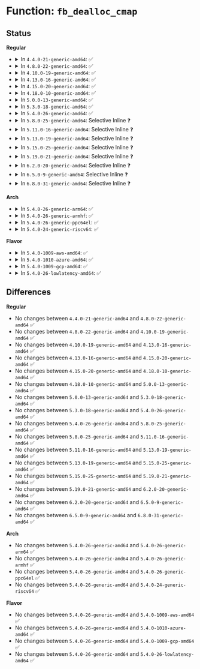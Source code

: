 # Function: <code>fb_dealloc_cmap</code>

## Status
<b>Regular</b>
<ul>
<li>
<details>
<summary>In <code>4.4.0-21-generic-amd64</code>: ✅</summary>

```c
void fb_dealloc_cmap(struct fb_cmap * cmap)
```

```json
{
  "name": "fb_dealloc_cmap",
  "collision_type": "Unique Global",
  "inline_type": "No",
  "funcs": [
    {
      "addr": 18446744071583500672,
      "name": "fb_dealloc_cmap",
      "external": true,
      "loc": "drivers/video/fbdev/core/fbcmap.c:145",
      "file": "drivers/video/fbdev/core/fbcmap.c",
      "inline": "seen, unknown",
      "caller_inline": [],
      "caller_func": [
        "drivers/video/fbdev/core/fbcmap.c:fb_alloc_cmap_gfp",
        "drivers/video/fbdev/core/fbcmap.c:fb_alloc_cmap_gfp",
        "drivers/video/fbdev/core/fbcmap.c:fb_set_user_cmap",
        "drivers/video/fbdev/asiliantfb.c:asiliantfb_remove",
        "drivers/video/fbdev/asiliantfb.c:asiliantfb_pci_init",
        "drivers/video/fbdev/vesafb.c:vesafb_destroy",
        "drivers/video/fbdev/vesafb.c:vesafb_probe",
        "drivers/video/fbdev/efifb.c:efifb_destroy"
      ]
    }
  ],
  "symbols": [
    {
      "addr": 18446744071583500672,
      "name": "fb_dealloc_cmap",
      "section": ".text",
      "bind": "STB_GLOBAL",
      "size": 91
    }
  ]
}
```
</details>
</li>
<li>
<details>
<summary>In <code>4.8.0-22-generic-amd64</code>: ✅</summary>

```c
void fb_dealloc_cmap(struct fb_cmap * cmap)
```

```json
{
  "name": "fb_dealloc_cmap",
  "collision_type": "Unique Global",
  "inline_type": "No",
  "funcs": [
    {
      "addr": 18446744071583821024,
      "name": "fb_dealloc_cmap",
      "external": true,
      "loc": "drivers/video/fbdev/core/fbcmap.c:145",
      "file": "drivers/video/fbdev/core/fbcmap.c",
      "inline": "seen, unknown",
      "caller_inline": [],
      "caller_func": [
        "drivers/video/fbdev/core/fbcmap.c:fb_set_user_cmap",
        "drivers/video/fbdev/core/fbcmap.c:fb_alloc_cmap_gfp",
        "drivers/video/fbdev/core/fbcmap.c:fb_alloc_cmap_gfp",
        "drivers/video/fbdev/asiliantfb.c:asiliantfb_remove",
        "drivers/video/fbdev/asiliantfb.c:asiliantfb_pci_init",
        "drivers/video/fbdev/vesafb.c:vesafb_probe",
        "drivers/video/fbdev/vesafb.c:vesafb_destroy",
        "drivers/video/fbdev/efifb.c:efifb_destroy"
      ]
    }
  ],
  "symbols": [
    {
      "addr": 18446744071583821024,
      "name": "fb_dealloc_cmap",
      "section": ".text",
      "bind": "STB_GLOBAL",
      "size": 91
    }
  ]
}
```
</details>
</li>
<li>
<details>
<summary>In <code>4.10.0-19-generic-amd64</code>: ✅</summary>

```c
void fb_dealloc_cmap(struct fb_cmap * cmap)
```

```json
{
  "name": "fb_dealloc_cmap",
  "collision_type": "Unique Global",
  "inline_type": "No",
  "funcs": [
    {
      "addr": 18446744071583960288,
      "name": "fb_dealloc_cmap",
      "external": true,
      "loc": "drivers/video/fbdev/core/fbcmap.c:145",
      "file": "drivers/video/fbdev/core/fbcmap.c",
      "inline": "seen, unknown",
      "caller_inline": [],
      "caller_func": [
        "drivers/video/fbdev/core/fbcmap.c:fb_set_user_cmap",
        "drivers/video/fbdev/core/fbcmap.c:fb_alloc_cmap_gfp",
        "drivers/video/fbdev/core/fbcmap.c:fb_alloc_cmap_gfp",
        "drivers/video/fbdev/asiliantfb.c:asiliantfb_remove",
        "drivers/video/fbdev/asiliantfb.c:asiliantfb_pci_init",
        "drivers/video/fbdev/vesafb.c:vesafb_probe",
        "drivers/video/fbdev/vesafb.c:vesafb_destroy",
        "drivers/video/fbdev/efifb.c:efifb_destroy"
      ]
    }
  ],
  "symbols": [
    {
      "addr": 18446744071583960288,
      "name": "fb_dealloc_cmap",
      "section": ".text",
      "bind": "STB_GLOBAL",
      "size": 91
    }
  ]
}
```
</details>
</li>
<li>
<details>
<summary>In <code>4.13.0-16-generic-amd64</code>: ✅</summary>

```c
void fb_dealloc_cmap(struct fb_cmap * cmap)
```

```json
{
  "name": "fb_dealloc_cmap",
  "collision_type": "Unique Global",
  "inline_type": "No",
  "funcs": [
    {
      "addr": 18446744071584008640,
      "name": "fb_dealloc_cmap",
      "external": true,
      "loc": "drivers/video/fbdev/core/fbcmap.c:145",
      "file": "drivers/video/fbdev/core/fbcmap.c",
      "inline": "seen, unknown",
      "caller_inline": [],
      "caller_func": [
        "drivers/video/fbdev/core/fbcmap.c:fb_set_user_cmap",
        "drivers/video/fbdev/core/fbcmap.c:fb_alloc_cmap_gfp",
        "drivers/video/fbdev/core/fbcmap.c:fb_alloc_cmap_gfp",
        "drivers/video/fbdev/asiliantfb.c:asiliantfb_remove",
        "drivers/video/fbdev/asiliantfb.c:asiliantfb_pci_init",
        "drivers/video/fbdev/vesafb.c:vesafb_probe",
        "drivers/video/fbdev/vesafb.c:vesafb_destroy",
        "drivers/video/fbdev/efifb.c:efifb_probe",
        "drivers/video/fbdev/efifb.c:efifb_destroy"
      ]
    }
  ],
  "symbols": [
    {
      "addr": 18446744071584008640,
      "name": "fb_dealloc_cmap",
      "section": ".text",
      "bind": "STB_GLOBAL",
      "size": 91
    }
  ]
}
```
</details>
</li>
<li>
<details>
<summary>In <code>4.15.0-20-generic-amd64</code>: ✅</summary>

```c
void fb_dealloc_cmap(struct fb_cmap * cmap)
```

```json
{
  "name": "fb_dealloc_cmap",
  "collision_type": "Unique Global",
  "inline_type": "No",
  "funcs": [
    {
      "addr": 18446744071584224576,
      "name": "fb_dealloc_cmap",
      "external": true,
      "loc": "drivers/video/fbdev/core/fbcmap.c:145",
      "file": "drivers/video/fbdev/core/fbcmap.c",
      "inline": "seen, unknown",
      "caller_inline": [],
      "caller_func": [
        "drivers/video/fbdev/core/fbcmap.c:fb_set_user_cmap",
        "drivers/video/fbdev/core/fbcmap.c:fb_alloc_cmap_gfp",
        "drivers/video/fbdev/core/fbcmap.c:fb_alloc_cmap_gfp",
        "drivers/video/fbdev/asiliantfb.c:asiliantfb_remove",
        "drivers/video/fbdev/asiliantfb.c:asiliantfb_pci_init",
        "drivers/video/fbdev/vesafb.c:vesafb_probe",
        "drivers/video/fbdev/vesafb.c:vesafb_destroy",
        "drivers/video/fbdev/efifb.c:efifb_probe",
        "drivers/video/fbdev/efifb.c:efifb_destroy"
      ]
    }
  ],
  "symbols": [
    {
      "addr": 18446744071584224576,
      "name": "fb_dealloc_cmap",
      "section": ".text",
      "bind": "STB_GLOBAL",
      "size": 91
    }
  ]
}
```
</details>
</li>
<li>
<details>
<summary>In <code>4.18.0-10-generic-amd64</code>: ✅</summary>

```c
void fb_dealloc_cmap(struct fb_cmap * cmap)
```

```json
{
  "name": "fb_dealloc_cmap",
  "collision_type": "Unique Global",
  "inline_type": "No",
  "funcs": [
    {
      "addr": 18446744071584444912,
      "name": "fb_dealloc_cmap",
      "external": true,
      "loc": "drivers/video/fbdev/core/fbcmap.c:145",
      "file": "drivers/video/fbdev/core/fbcmap.c",
      "inline": "seen, unknown",
      "caller_inline": [],
      "caller_func": [
        "drivers/video/fbdev/core/fbcmap.c:fb_set_user_cmap",
        "drivers/video/fbdev/core/fbcmap.c:fb_alloc_cmap_gfp",
        "drivers/video/fbdev/core/fbcmap.c:fb_alloc_cmap_gfp",
        "drivers/video/fbdev/asiliantfb.c:asiliantfb_remove",
        "drivers/video/fbdev/asiliantfb.c:asiliantfb_pci_init",
        "drivers/video/fbdev/vesafb.c:vesafb_probe",
        "drivers/video/fbdev/vesafb.c:vesafb_destroy",
        "drivers/video/fbdev/efifb.c:efifb_destroy",
        "drivers/video/fbdev/efifb.c:efifb_destroy"
      ]
    }
  ],
  "symbols": [
    {
      "addr": 18446744071584444912,
      "name": "fb_dealloc_cmap",
      "section": ".text",
      "bind": "STB_GLOBAL",
      "size": 91
    }
  ]
}
```
</details>
</li>
<li>
<details>
<summary>In <code>5.0.0-13-generic-amd64</code>: ✅</summary>

```c
void fb_dealloc_cmap(struct fb_cmap * cmap)
```

```json
{
  "name": "fb_dealloc_cmap",
  "collision_type": "Unique Global",
  "inline_type": "No",
  "funcs": [
    {
      "addr": 18446744071584541568,
      "name": "fb_dealloc_cmap",
      "external": true,
      "loc": "drivers/video/fbdev/core/fbcmap.c:145",
      "file": "drivers/video/fbdev/core/fbcmap.c",
      "inline": "seen, unknown",
      "caller_inline": [],
      "caller_func": [
        "drivers/video/fbdev/core/fbcmap.c:fb_set_user_cmap",
        "drivers/video/fbdev/core/fbcmap.c:fb_alloc_cmap_gfp",
        "drivers/video/fbdev/core/fbcmap.c:fb_alloc_cmap_gfp",
        "drivers/video/fbdev/asiliantfb.c:asiliantfb_remove",
        "drivers/video/fbdev/asiliantfb.c:asiliantfb_pci_init",
        "drivers/video/fbdev/vesafb.c:vesafb_probe",
        "drivers/video/fbdev/vesafb.c:vesafb_destroy",
        "drivers/video/fbdev/efifb.c:efifb_destroy",
        "drivers/video/fbdev/efifb.c:efifb_destroy"
      ]
    }
  ],
  "symbols": [
    {
      "addr": 18446744071584541568,
      "name": "fb_dealloc_cmap",
      "section": ".text",
      "bind": "STB_GLOBAL",
      "size": 91
    }
  ]
}
```
</details>
</li>
<li>
<details>
<summary>In <code>5.3.0-18-generic-amd64</code>: ✅</summary>

```c
void fb_dealloc_cmap(struct fb_cmap * cmap)
```

```json
{
  "name": "fb_dealloc_cmap",
  "collision_type": "Unique Global",
  "inline_type": "No",
  "funcs": [
    {
      "addr": 18446744071584739472,
      "name": "fb_dealloc_cmap",
      "external": true,
      "loc": "drivers/video/fbdev/core/fbcmap.c:147",
      "file": "drivers/video/fbdev/core/fbcmap.c",
      "inline": "seen, unknown",
      "caller_inline": [],
      "caller_func": [
        "drivers/video/fbdev/core/fbcmap.c:fb_set_user_cmap",
        "drivers/video/fbdev/core/fbcmap.c:fb_alloc_cmap_gfp",
        "drivers/video/fbdev/core/fbcmap.c:fb_alloc_cmap_gfp",
        "drivers/video/fbdev/asiliantfb.c:asiliantfb_remove",
        "drivers/video/fbdev/asiliantfb.c:asiliantfb_pci_init",
        "drivers/video/fbdev/vesafb.c:vesafb_probe",
        "drivers/video/fbdev/vesafb.c:vesafb_destroy",
        "drivers/video/fbdev/efifb.c:efifb_destroy",
        "drivers/video/fbdev/efifb.c:efifb_destroy"
      ]
    }
  ],
  "symbols": [
    {
      "addr": 18446744071584739472,
      "name": "fb_dealloc_cmap",
      "section": ".text",
      "bind": "STB_GLOBAL",
      "size": 91
    }
  ]
}
```
</details>
</li>
<li>
<details>
<summary>In <code>5.4.0-26-generic-amd64</code>: ✅</summary>

```c
void fb_dealloc_cmap(struct fb_cmap * cmap)
```

```json
{
  "name": "fb_dealloc_cmap",
  "collision_type": "Unique Global",
  "inline_type": "No",
  "funcs": [
    {
      "addr": 18446744071584874272,
      "name": "fb_dealloc_cmap",
      "external": true,
      "loc": "drivers/video/fbdev/core/fbcmap.c:147",
      "file": "drivers/video/fbdev/core/fbcmap.c",
      "inline": "seen, unknown",
      "caller_inline": [],
      "caller_func": [
        "drivers/video/fbdev/core/fbcmap.c:fb_set_user_cmap",
        "drivers/video/fbdev/core/fbcmap.c:fb_alloc_cmap_gfp",
        "drivers/video/fbdev/core/fbcmap.c:fb_alloc_cmap_gfp",
        "drivers/video/fbdev/asiliantfb.c:asiliantfb_remove",
        "drivers/video/fbdev/asiliantfb.c:asiliantfb_pci_init",
        "drivers/video/fbdev/vesafb.c:vesafb_probe",
        "drivers/video/fbdev/vesafb.c:vesafb_destroy",
        "drivers/video/fbdev/efifb.c:efifb_destroy",
        "drivers/video/fbdev/efifb.c:efifb_destroy"
      ]
    }
  ],
  "symbols": [
    {
      "addr": 18446744071584874272,
      "name": "fb_dealloc_cmap",
      "section": ".text",
      "bind": "STB_GLOBAL",
      "size": 91
    }
  ]
}
```
</details>
</li>
<li>
<details>
<summary>In <code>5.8.0-25-generic-amd64</code>: Selective Inline ❓</summary>

```c
void fb_dealloc_cmap(struct fb_cmap * cmap)
```

```json
{
  "name": "fb_dealloc_cmap",
  "collision_type": "Unique Global",
  "inline_type": "Selective",
  "funcs": [
    {
      "addr": 18446744071585573131,
      "name": "fb_dealloc_cmap",
      "external": true,
      "loc": "drivers/video/fbdev/core/fbcmap.c:147",
      "file": "drivers/video/fbdev/core/fbcmap.c",
      "inline": "not declared, inlined",
      "caller_inline": [
        "drivers/video/fbdev/core/fbcmap.c:fb_set_user_cmap",
        "drivers/video/fbdev/core/fbcmap.c:fb_alloc_cmap_gfp",
        "drivers/video/fbdev/core/fbcmap.c:fb_alloc_cmap_gfp"
      ],
      "caller_func": [
        "drivers/video/fbdev/asiliantfb.c:asiliantfb_remove",
        "drivers/video/fbdev/asiliantfb.c:init_asiliant",
        "drivers/video/fbdev/vesafb.c:vesafb_probe",
        "drivers/video/fbdev/vesafb.c:vesafb_destroy",
        "drivers/video/fbdev/efifb.c:efifb_destroy"
      ]
    }
  ],
  "symbols": [
    {
      "addr": 18446744071585571120,
      "name": "fb_dealloc_cmap",
      "section": ".text",
      "bind": "STB_GLOBAL",
      "size": 94
    }
  ]
}
```
</details>
</li>
<li>
<details>
<summary>In <code>5.11.0-16-generic-amd64</code>: Selective Inline ❓</summary>

```c
void fb_dealloc_cmap(struct fb_cmap * cmap)
```

```json
{
  "name": "fb_dealloc_cmap",
  "collision_type": "Unique Global",
  "inline_type": "Selective",
  "funcs": [
    {
      "addr": 18446744071585706619,
      "name": "fb_dealloc_cmap",
      "external": true,
      "loc": "drivers/video/fbdev/core/fbcmap.c:147",
      "file": "drivers/video/fbdev/core/fbcmap.c",
      "inline": "not declared, inlined",
      "caller_inline": [
        "drivers/video/fbdev/core/fbcmap.c:fb_set_user_cmap",
        "drivers/video/fbdev/core/fbcmap.c:fb_alloc_cmap_gfp",
        "drivers/video/fbdev/core/fbcmap.c:fb_alloc_cmap_gfp"
      ],
      "caller_func": [
        "drivers/video/fbdev/asiliantfb.c:asiliantfb_remove",
        "drivers/video/fbdev/asiliantfb.c:init_asiliant",
        "drivers/video/fbdev/vesafb.c:vesafb_probe",
        "drivers/video/fbdev/vesafb.c:vesafb_destroy",
        "drivers/video/fbdev/efifb.c:efifb_destroy"
      ]
    }
  ],
  "symbols": [
    {
      "addr": 18446744071585704608,
      "name": "fb_dealloc_cmap",
      "section": ".text",
      "bind": "STB_GLOBAL",
      "size": 94
    }
  ]
}
```
</details>
</li>
<li>
<details>
<summary>In <code>5.13.0-19-generic-amd64</code>: Selective Inline ❓</summary>

```c
void fb_dealloc_cmap(struct fb_cmap * cmap)
```

```json
{
  "name": "fb_dealloc_cmap",
  "collision_type": "Unique Global",
  "inline_type": "Selective",
  "funcs": [
    {
      "addr": 18446744071585587035,
      "name": "fb_dealloc_cmap",
      "external": true,
      "loc": "drivers/video/fbdev/core/fbcmap.c:147",
      "file": "drivers/video/fbdev/core/fbcmap.c",
      "inline": "not declared, inlined",
      "caller_inline": [
        "drivers/video/fbdev/core/fbcmap.c:fb_set_user_cmap",
        "drivers/video/fbdev/core/fbcmap.c:fb_alloc_cmap_gfp",
        "drivers/video/fbdev/core/fbcmap.c:fb_alloc_cmap_gfp"
      ],
      "caller_func": [
        "drivers/video/fbdev/asiliantfb.c:asiliantfb_remove",
        "drivers/video/fbdev/asiliantfb.c:asiliantfb_pci_init",
        "drivers/video/fbdev/vesafb.c:vesafb_probe",
        "drivers/video/fbdev/vesafb.c:vesafb_destroy",
        "drivers/video/fbdev/efifb.c:efifb_destroy"
      ]
    }
  ],
  "symbols": [
    {
      "addr": 18446744071585585056,
      "name": "fb_dealloc_cmap",
      "section": ".text",
      "bind": "STB_GLOBAL",
      "size": 94
    }
  ]
}
```
</details>
</li>
<li>
<details>
<summary>In <code>5.15.0-25-generic-amd64</code>: Selective Inline ❓</summary>

```c
void fb_dealloc_cmap(struct fb_cmap * cmap)
```

```json
{
  "name": "fb_dealloc_cmap",
  "collision_type": "Unique Global",
  "inline_type": "Selective",
  "funcs": [
    {
      "addr": 18446744071586061835,
      "name": "fb_dealloc_cmap",
      "external": true,
      "loc": "drivers/video/fbdev/core/fbcmap.c:147",
      "file": "drivers/video/fbdev/core/fbcmap.c",
      "inline": "not declared, inlined",
      "caller_inline": [
        "drivers/video/fbdev/core/fbcmap.c:fb_set_user_cmap",
        "drivers/video/fbdev/core/fbcmap.c:fb_alloc_cmap_gfp",
        "drivers/video/fbdev/core/fbcmap.c:fb_alloc_cmap_gfp"
      ],
      "caller_func": [
        "drivers/video/fbdev/asiliantfb.c:asiliantfb_remove",
        "drivers/video/fbdev/asiliantfb.c:asiliantfb_pci_init",
        "drivers/video/fbdev/vesafb.c:vesafb_probe",
        "drivers/video/fbdev/vesafb.c:vesafb_destroy",
        "drivers/video/fbdev/efifb.c:efifb_probe",
        "drivers/video/fbdev/efifb.c:efifb_destroy"
      ]
    }
  ],
  "symbols": [
    {
      "addr": 18446744071586059888,
      "name": "fb_dealloc_cmap",
      "section": ".text",
      "bind": "STB_GLOBAL",
      "size": 94
    }
  ]
}
```
</details>
</li>
<li>
<details>
<summary>In <code>5.19.0-21-generic-amd64</code>: Selective Inline ❓</summary>

```c
void fb_dealloc_cmap(struct fb_cmap * cmap)
```

```json
{
  "name": "fb_dealloc_cmap",
  "collision_type": "Unique Global",
  "inline_type": "Selective",
  "funcs": [
    {
      "addr": 18446744071587283023,
      "name": "fb_dealloc_cmap",
      "external": true,
      "loc": "drivers/video/fbdev/core/fbcmap.c:147",
      "file": "drivers/video/fbdev/core/fbcmap.c",
      "inline": "not declared, inlined",
      "caller_inline": [
        "drivers/video/fbdev/core/fbcmap.c:fb_set_user_cmap",
        "drivers/video/fbdev/core/fbcmap.c:fb_alloc_cmap_gfp",
        "drivers/video/fbdev/core/fbcmap.c:fb_alloc_cmap_gfp"
      ],
      "caller_func": [
        "drivers/video/fbdev/asiliantfb.c:asiliantfb_remove",
        "drivers/video/fbdev/asiliantfb.c:asiliantfb_pci_init",
        "drivers/video/fbdev/vesafb.c:vesafb_probe",
        "drivers/video/fbdev/vesafb.c:vesafb_destroy",
        "drivers/video/fbdev/efifb.c:efifb_probe",
        "drivers/video/fbdev/efifb.c:efifb_destroy"
      ]
    }
  ],
  "symbols": [
    {
      "addr": 18446744071587280960,
      "name": "fb_dealloc_cmap",
      "section": ".text",
      "bind": "STB_GLOBAL",
      "size": 100
    }
  ]
}
```
</details>
</li>
<li>
<details>
<summary>In <code>6.2.0-20-generic-amd64</code>: Selective Inline ❓</summary>

```c
void fb_dealloc_cmap(struct fb_cmap * cmap)
```

```json
{
  "name": "fb_dealloc_cmap",
  "collision_type": "Unique Global",
  "inline_type": "Selective",
  "funcs": [
    {
      "addr": 18446744071588522495,
      "name": "fb_dealloc_cmap",
      "external": true,
      "loc": "drivers/video/fbdev/core/fbcmap.c:147",
      "file": "drivers/video/fbdev/core/fbcmap.c",
      "inline": "not declared, inlined",
      "caller_inline": [
        "drivers/video/fbdev/core/fbcmap.c:fb_set_user_cmap",
        "drivers/video/fbdev/core/fbcmap.c:fb_alloc_cmap_gfp",
        "drivers/video/fbdev/core/fbcmap.c:fb_alloc_cmap_gfp"
      ],
      "caller_func": [
        "drivers/video/fbdev/asiliantfb.c:asiliantfb_remove",
        "drivers/video/fbdev/vesafb.c:vesafb_probe",
        "drivers/video/fbdev/vesafb.c:vesafb_destroy",
        "drivers/video/fbdev/efifb.c:efifb_probe",
        "drivers/video/fbdev/efifb.c:efifb_destroy"
      ]
    }
  ],
  "symbols": [
    {
      "addr": 18446744071588520288,
      "name": "fb_dealloc_cmap",
      "section": ".text",
      "bind": "STB_GLOBAL",
      "size": 100
    }
  ]
}
```
</details>
</li>
<li>
<details>
<summary>In <code>6.5.0-9-generic-amd64</code>: Selective Inline ❓</summary>

```c
void fb_dealloc_cmap(struct fb_cmap * cmap)
```

```json
{
  "name": "fb_dealloc_cmap",
  "collision_type": "Unique Global",
  "inline_type": "Selective",
  "funcs": [
    {
      "addr": 18446744071588801023,
      "name": "fb_dealloc_cmap",
      "external": true,
      "loc": "drivers/video/fbdev/core/fbcmap.c:147",
      "file": "drivers/video/fbdev/core/fbcmap.c",
      "inline": "not declared, inlined",
      "caller_inline": [
        "drivers/video/fbdev/core/fbcmap.c:fb_set_user_cmap",
        "drivers/video/fbdev/core/fbcmap.c:fb_alloc_cmap_gfp",
        "drivers/video/fbdev/core/fbcmap.c:fb_alloc_cmap_gfp"
      ],
      "caller_func": [
        "drivers/video/fbdev/imsttfb.c:init_imstt",
        "drivers/video/fbdev/asiliantfb.c:asiliantfb_remove",
        "drivers/video/fbdev/vesafb.c:vesafb_probe",
        "drivers/video/fbdev/vesafb.c:vesafb_destroy",
        "drivers/video/fbdev/efifb.c:efifb_probe",
        "drivers/video/fbdev/efifb.c:efifb_destroy"
      ]
    }
  ],
  "symbols": [
    {
      "addr": 18446744071588798864,
      "name": "fb_dealloc_cmap",
      "section": ".text",
      "bind": "STB_GLOBAL",
      "size": 100
    }
  ]
}
```
</details>
</li>
<li>
<details>
<summary>In <code>6.8.0-31-generic-amd64</code>: Selective Inline ❓</summary>

```c
void fb_dealloc_cmap(struct fb_cmap * cmap)
```

```json
{
  "name": "fb_dealloc_cmap",
  "collision_type": "Unique Global",
  "inline_type": "Selective",
  "funcs": [
    {
      "addr": 18446744071589090255,
      "name": "fb_dealloc_cmap",
      "external": true,
      "loc": "drivers/video/fbdev/core/fbcmap.c:147",
      "file": "drivers/video/fbdev/core/fbcmap.c",
      "inline": "not declared, inlined",
      "caller_inline": [
        "drivers/video/fbdev/core/fbcmap.c:fb_set_user_cmap",
        "drivers/video/fbdev/core/fbcmap.c:fb_alloc_cmap_gfp",
        "drivers/video/fbdev/core/fbcmap.c:fb_alloc_cmap_gfp"
      ],
      "caller_func": [
        "drivers/video/fbdev/imsttfb.c:init_imstt",
        "drivers/video/fbdev/asiliantfb.c:asiliantfb_remove"
      ]
    }
  ],
  "symbols": [
    {
      "addr": 18446744071589088096,
      "name": "fb_dealloc_cmap",
      "section": ".text",
      "bind": "STB_GLOBAL",
      "size": 100
    }
  ]
}
```
</details>
</li>
</ul>
<b>Arch</b>
<ul>
<li>
<details>
<summary>In <code>5.4.0-26-generic-arm64</code>: ✅</summary>

```c
void fb_dealloc_cmap(struct fb_cmap * cmap)
```

```json
{
  "name": "fb_dealloc_cmap",
  "collision_type": "Unique Global",
  "inline_type": "No",
  "funcs": [
    {
      "addr": 18446603336497269048,
      "name": "fb_dealloc_cmap",
      "external": true,
      "loc": "drivers/video/fbdev/core/fbcmap.c:147",
      "file": "drivers/video/fbdev/core/fbcmap.c",
      "inline": "seen, unknown",
      "caller_inline": [],
      "caller_func": [
        "drivers/video/fbdev/core/fbcmap.c:fb_set_user_cmap",
        "drivers/video/fbdev/core/fbcmap.c:fb_alloc_cmap_gfp",
        "drivers/video/fbdev/core/fbcmap.c:fb_alloc_cmap_gfp",
        "drivers/video/fbdev/amba-clcd.c:clcdfb_remove",
        "drivers/video/fbdev/amba-clcd.c:clcdfb_register",
        "drivers/video/fbdev/asiliantfb.c:asiliantfb_remove",
        "drivers/video/fbdev/asiliantfb.c:asiliantfb_pci_init",
        "drivers/video/fbdev/efifb.c:efifb_destroy",
        "drivers/video/fbdev/efifb.c:efifb_destroy",
        "drivers/video/fbdev/mx3fb.c:mx3fb_remove",
        "drivers/video/fbdev/mx3fb.c:mx3fb_probe",
        "drivers/video/fbdev/mx3fb.c:mx3fb_probe",
        "drivers/video/fbdev/mx3fb.c:mx3fb_probe"
      ]
    }
  ],
  "symbols": [
    {
      "addr": 18446603336497269048,
      "name": "fb_dealloc_cmap",
      "section": ".text",
      "bind": "STB_GLOBAL",
      "size": 80
    }
  ]
}
```
</details>
</li>
<li>
<details>
<summary>In <code>5.4.0-26-generic-armhf</code>: ✅</summary>

```c
void fb_dealloc_cmap(struct fb_cmap * cmap)
```

```json
{
  "name": "fb_dealloc_cmap",
  "collision_type": "Unique Global",
  "inline_type": "No",
  "funcs": [
    {
      "addr": 3230446928,
      "name": "fb_dealloc_cmap",
      "external": true,
      "loc": "drivers/video/fbdev/core/fbcmap.c:147",
      "file": "drivers/video/fbdev/core/fbcmap.c",
      "inline": "seen, unknown",
      "caller_inline": [],
      "caller_func": [
        "drivers/video/fbdev/core/fbcmap.c:fb_set_user_cmap",
        "drivers/video/fbdev/core/fbcmap.c:fb_alloc_cmap_gfp",
        "drivers/video/fbdev/core/fbcmap.c:fb_alloc_cmap_gfp",
        "drivers/video/fbdev/core/fbcmap.c:fb_alloc_cmap_gfp",
        "drivers/video/fbdev/amba-clcd.c:clcdfb_remove",
        "drivers/video/fbdev/amba-clcd.c:clcdfb_probe",
        "drivers/video/fbdev/asiliantfb.c:asiliantfb_remove",
        "drivers/video/fbdev/asiliantfb.c:asiliantfb_pci_init",
        "drivers/video/fbdev/efifb.c:efifb_destroy",
        "drivers/video/fbdev/mx3fb.c:mx3fb_remove",
        "drivers/video/fbdev/mx3fb.c:mx3fb_probe",
        "drivers/video/fbdev/mx3fb.c:mx3fb_probe",
        "drivers/video/fbdev/mx3fb.c:mx3fb_probe"
      ]
    }
  ],
  "symbols": [
    {
      "addr": 3230446928,
      "name": "fb_dealloc_cmap",
      "section": ".text",
      "bind": "STB_GLOBAL",
      "size": 84
    }
  ]
}
```
</details>
</li>
<li>
<details>
<summary>In <code>5.4.0-26-generic-ppc64el</code>: ✅</summary>

```c
void fb_dealloc_cmap(struct fb_cmap * cmap)
```

```json
{
  "name": "fb_dealloc_cmap",
  "collision_type": "Unique Global",
  "inline_type": "No",
  "funcs": [
    {
      "addr": 13835058055291247328,
      "name": "fb_dealloc_cmap",
      "external": true,
      "loc": "drivers/video/fbdev/core/fbcmap.c:147",
      "file": "drivers/video/fbdev/core/fbcmap.c",
      "inline": "seen, unknown",
      "caller_inline": [],
      "caller_func": [
        "drivers/video/fbdev/core/fbcmap.c:fb_set_user_cmap",
        "drivers/video/fbdev/core/fbcmap.c:fb_alloc_cmap_gfp",
        "drivers/video/fbdev/core/fbcmap.c:fb_alloc_cmap_gfp",
        "drivers/video/fbdev/asiliantfb.c:asiliantfb_remove",
        "drivers/video/fbdev/asiliantfb.c:asiliantfb_pci_init",
        "drivers/video/fbdev/gxt4500.c:gxt4500_remove",
        "drivers/video/fbdev/gxt4500.c:gxt4500_probe",
        "drivers/video/fbdev/offb.c:offb_init_fb",
        "drivers/video/fbdev/offb.c:offb_destroy"
      ]
    }
  ],
  "symbols": [
    {
      "addr": 13835058055291247328,
      "name": "fb_dealloc_cmap",
      "section": ".text",
      "bind": "STB_GLOBAL",
      "size": 128
    }
  ]
}
```
</details>
</li>
<li>
<details>
<summary>In <code>5.4.0-24-generic-riscv64</code>: ✅</summary>

```c
void fb_dealloc_cmap(struct fb_cmap * cmap)
```

```json
{
  "name": "fb_dealloc_cmap",
  "collision_type": "Unique Global",
  "inline_type": "No",
  "funcs": [
    {
      "addr": 18446743936275804672,
      "name": "fb_dealloc_cmap",
      "external": true,
      "loc": "drivers/video/fbdev/core/fbcmap.c:147",
      "file": "drivers/video/fbdev/core/fbcmap.c",
      "inline": "seen, unknown",
      "caller_inline": [],
      "caller_func": [
        "drivers/video/fbdev/core/fbcmap.c:fb_set_user_cmap",
        "drivers/video/fbdev/core/fbcmap.c:fb_alloc_cmap_gfp",
        "drivers/video/fbdev/core/fbcmap.c:fb_alloc_cmap_gfp",
        "drivers/video/fbdev/asiliantfb.c:asiliantfb_remove",
        "drivers/video/fbdev/asiliantfb.c:asiliantfb_pci_init"
      ]
    }
  ],
  "symbols": [
    {
      "addr": 18446743936275804672,
      "name": "fb_dealloc_cmap",
      "section": ".text",
      "bind": "STB_GLOBAL",
      "size": 92
    }
  ]
}
```
</details>
</li>
</ul>
<b>Flavor</b>
<ul>
<li>
<details>
<summary>In <code>5.4.0-1009-aws-amd64</code>: ✅</summary>

```c
void fb_dealloc_cmap(struct fb_cmap * cmap)
```

```json
{
  "name": "fb_dealloc_cmap",
  "collision_type": "Unique Global",
  "inline_type": "No",
  "funcs": [
    {
      "addr": 18446744071584825456,
      "name": "fb_dealloc_cmap",
      "external": true,
      "loc": "drivers/video/fbdev/core/fbcmap.c:147",
      "file": "drivers/video/fbdev/core/fbcmap.c",
      "inline": "seen, unknown",
      "caller_inline": [],
      "caller_func": [
        "drivers/video/fbdev/core/fbcmap.c:fb_set_user_cmap",
        "drivers/video/fbdev/core/fbcmap.c:fb_alloc_cmap_gfp",
        "drivers/video/fbdev/core/fbcmap.c:fb_alloc_cmap_gfp",
        "drivers/video/fbdev/asiliantfb.c:asiliantfb_remove",
        "drivers/video/fbdev/asiliantfb.c:asiliantfb_pci_init",
        "drivers/video/fbdev/vesafb.c:vesafb_probe",
        "drivers/video/fbdev/vesafb.c:vesafb_destroy",
        "drivers/video/fbdev/efifb.c:efifb_destroy",
        "drivers/video/fbdev/efifb.c:efifb_destroy"
      ]
    }
  ],
  "symbols": [
    {
      "addr": 18446744071584825456,
      "name": "fb_dealloc_cmap",
      "section": ".text",
      "bind": "STB_GLOBAL",
      "size": 91
    }
  ]
}
```
</details>
</li>
<li>
<details>
<summary>In <code>5.4.0-1010-azure-amd64</code>: ✅</summary>

```c
void fb_dealloc_cmap(struct fb_cmap * cmap)
```

```json
{
  "name": "fb_dealloc_cmap",
  "collision_type": "Unique Global",
  "inline_type": "No",
  "funcs": [
    {
      "addr": 18446744071584755984,
      "name": "fb_dealloc_cmap",
      "external": true,
      "loc": "drivers/video/fbdev/core/fbcmap.c:147",
      "file": "drivers/video/fbdev/core/fbcmap.c",
      "inline": "seen, unknown",
      "caller_inline": [],
      "caller_func": [
        "drivers/video/fbdev/core/fbcmap.c:fb_set_user_cmap",
        "drivers/video/fbdev/core/fbcmap.c:fb_alloc_cmap_gfp",
        "drivers/video/fbdev/core/fbcmap.c:fb_alloc_cmap_gfp"
      ]
    }
  ],
  "symbols": [
    {
      "addr": 18446744071584755984,
      "name": "fb_dealloc_cmap",
      "section": ".text",
      "bind": "STB_GLOBAL",
      "size": 91
    }
  ]
}
```
</details>
</li>
<li>
<details>
<summary>In <code>5.4.0-1009-gcp-amd64</code>: ✅</summary>

```c
void fb_dealloc_cmap(struct fb_cmap * cmap)
```

```json
{
  "name": "fb_dealloc_cmap",
  "collision_type": "Unique Global",
  "inline_type": "No",
  "funcs": [
    {
      "addr": 18446744071584826880,
      "name": "fb_dealloc_cmap",
      "external": true,
      "loc": "drivers/video/fbdev/core/fbcmap.c:147",
      "file": "drivers/video/fbdev/core/fbcmap.c",
      "inline": "seen, unknown",
      "caller_inline": [],
      "caller_func": [
        "drivers/video/fbdev/core/fbcmap.c:fb_set_user_cmap",
        "drivers/video/fbdev/core/fbcmap.c:fb_alloc_cmap_gfp",
        "drivers/video/fbdev/core/fbcmap.c:fb_alloc_cmap_gfp",
        "drivers/video/fbdev/asiliantfb.c:asiliantfb_remove",
        "drivers/video/fbdev/asiliantfb.c:asiliantfb_pci_init",
        "drivers/video/fbdev/vesafb.c:vesafb_probe",
        "drivers/video/fbdev/vesafb.c:vesafb_destroy",
        "drivers/video/fbdev/efifb.c:efifb_destroy",
        "drivers/video/fbdev/efifb.c:efifb_destroy"
      ]
    }
  ],
  "symbols": [
    {
      "addr": 18446744071584826880,
      "name": "fb_dealloc_cmap",
      "section": ".text",
      "bind": "STB_GLOBAL",
      "size": 91
    }
  ]
}
```
</details>
</li>
<li>
<details>
<summary>In <code>5.4.0-26-lowlatency-amd64</code>: ✅</summary>

```c
void fb_dealloc_cmap(struct fb_cmap * cmap)
```

```json
{
  "name": "fb_dealloc_cmap",
  "collision_type": "Unique Global",
  "inline_type": "No",
  "funcs": [
    {
      "addr": 18446744071584931952,
      "name": "fb_dealloc_cmap",
      "external": true,
      "loc": "drivers/video/fbdev/core/fbcmap.c:147",
      "file": "drivers/video/fbdev/core/fbcmap.c",
      "inline": "seen, unknown",
      "caller_inline": [],
      "caller_func": [
        "drivers/video/fbdev/core/fbcmap.c:fb_set_user_cmap",
        "drivers/video/fbdev/core/fbcmap.c:fb_alloc_cmap_gfp",
        "drivers/video/fbdev/core/fbcmap.c:fb_alloc_cmap_gfp",
        "drivers/video/fbdev/asiliantfb.c:asiliantfb_remove",
        "drivers/video/fbdev/asiliantfb.c:asiliantfb_pci_init",
        "drivers/video/fbdev/vesafb.c:vesafb_probe",
        "drivers/video/fbdev/vesafb.c:vesafb_destroy",
        "drivers/video/fbdev/efifb.c:efifb_destroy",
        "drivers/video/fbdev/efifb.c:efifb_destroy"
      ]
    }
  ],
  "symbols": [
    {
      "addr": 18446744071584931952,
      "name": "fb_dealloc_cmap",
      "section": ".text",
      "bind": "STB_GLOBAL",
      "size": 91
    }
  ]
}
```
</details>
</li>
</ul>

## Differences
<b>Regular</b>
<ul>
<li>
No changes between <code>4.4.0-21-generic-amd64</code> and <code>4.8.0-22-generic-amd64</code> ✅
</li>
<li>
No changes between <code>4.8.0-22-generic-amd64</code> and <code>4.10.0-19-generic-amd64</code> ✅
</li>
<li>
No changes between <code>4.10.0-19-generic-amd64</code> and <code>4.13.0-16-generic-amd64</code> ✅
</li>
<li>
No changes between <code>4.13.0-16-generic-amd64</code> and <code>4.15.0-20-generic-amd64</code> ✅
</li>
<li>
No changes between <code>4.15.0-20-generic-amd64</code> and <code>4.18.0-10-generic-amd64</code> ✅
</li>
<li>
No changes between <code>4.18.0-10-generic-amd64</code> and <code>5.0.0-13-generic-amd64</code> ✅
</li>
<li>
No changes between <code>5.0.0-13-generic-amd64</code> and <code>5.3.0-18-generic-amd64</code> ✅
</li>
<li>
No changes between <code>5.3.0-18-generic-amd64</code> and <code>5.4.0-26-generic-amd64</code> ✅
</li>
<li>
No changes between <code>5.4.0-26-generic-amd64</code> and <code>5.8.0-25-generic-amd64</code> ✅
</li>
<li>
No changes between <code>5.8.0-25-generic-amd64</code> and <code>5.11.0-16-generic-amd64</code> ✅
</li>
<li>
No changes between <code>5.11.0-16-generic-amd64</code> and <code>5.13.0-19-generic-amd64</code> ✅
</li>
<li>
No changes between <code>5.13.0-19-generic-amd64</code> and <code>5.15.0-25-generic-amd64</code> ✅
</li>
<li>
No changes between <code>5.15.0-25-generic-amd64</code> and <code>5.19.0-21-generic-amd64</code> ✅
</li>
<li>
No changes between <code>5.19.0-21-generic-amd64</code> and <code>6.2.0-20-generic-amd64</code> ✅
</li>
<li>
No changes between <code>6.2.0-20-generic-amd64</code> and <code>6.5.0-9-generic-amd64</code> ✅
</li>
<li>
No changes between <code>6.5.0-9-generic-amd64</code> and <code>6.8.0-31-generic-amd64</code> ✅
</li>
</ul>
<b>Arch</b>
<ul>
<li>
No changes between <code>5.4.0-26-generic-amd64</code> and <code>5.4.0-26-generic-arm64</code> ✅
</li>
<li>
No changes between <code>5.4.0-26-generic-amd64</code> and <code>5.4.0-26-generic-armhf</code> ✅
</li>
<li>
No changes between <code>5.4.0-26-generic-amd64</code> and <code>5.4.0-26-generic-ppc64el</code> ✅
</li>
<li>
No changes between <code>5.4.0-26-generic-amd64</code> and <code>5.4.0-24-generic-riscv64</code> ✅
</li>
</ul>
<b>Flavor</b>
<ul>
<li>
No changes between <code>5.4.0-26-generic-amd64</code> and <code>5.4.0-1009-aws-amd64</code> ✅
</li>
<li>
No changes between <code>5.4.0-26-generic-amd64</code> and <code>5.4.0-1010-azure-amd64</code> ✅
</li>
<li>
No changes between <code>5.4.0-26-generic-amd64</code> and <code>5.4.0-1009-gcp-amd64</code> ✅
</li>
<li>
No changes between <code>5.4.0-26-generic-amd64</code> and <code>5.4.0-26-lowlatency-amd64</code> ✅
</li>
</ul>

